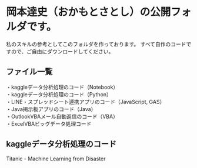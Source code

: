 # 岡本達史（おかもとさとし）の公開フォルダです。
私のスキルの参考としてこのフォルダを作っております。
すべて自作のコードですので、ご自由にダウンロードしてください。

## ファイル一覧
・kaggleデータ分析処理のコード（Notebook）  
・kaggleデータ分析処理のコード（Python）  
・LINE・スプレッドシート連携アプリのコード（JavaScript, GAS）  
・Java掲示板アプリのコード（Java）  
・OutlookVBAメール自動返信のコード（VBA）  
・ExcelVBAビッグデータ処理コード  
  
## kaggleデータ分析処理のコード
Titanic - Machine Learning from Disaster
